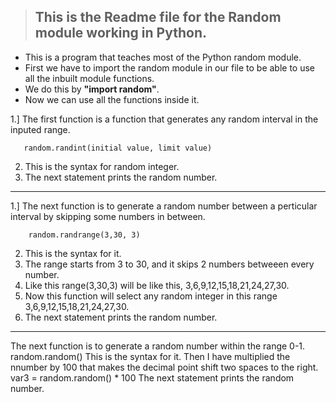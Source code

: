 > ## This is the Readme file for the Random module working in Python.

- This is a program that teaches most of the Python random module.
- First we have to import the random module in our file to be able to use all the inbuilt module functions.
- We do this by **"import random"**.
- Now we can use all the functions inside it.

1.] The first function is a function that generates any random interval in the inputed range.

	   random.randint(initial value, limit value)

2. This is the syntax for random integer.
3. The next statement prints the random number.

----

1.] The next function is to generate a random number between a perticular interval by skipping some numbers in between.
		
		random.randrange(3,30, 3)
2. This is the syntax for it.
3. The range starts from 3 to 30, and it skips 2 numbers betweeen every number.
4. Like this range(3,30,3) will be like this, 3,6,9,12,15,18,21,24,27,30.
5. Now this function will select any random integer in this range 3,6,9,12,15,18,21,24,27,30.
6. The next statement prints the random number.

----

The next function is to generate a random number within the range 0-1.
random.random() 
This is the syntax for it.
Then I have multiplied the nnumber by 100 that makes the decimal point shift two spaces to the right.
var3 = random.random() * 100
The next statement prints the random number.
